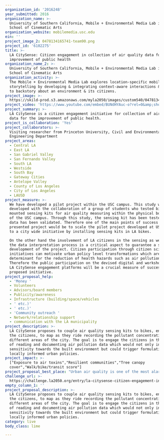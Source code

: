 ```yaml
---
organization_id: '2016248'
year_submitted: 2016
organization_name: >-
  University of Southern California, Mobile + Environmental Media Lab in the
  School of Cinematic Arts
organization_website: mobilemedia.usc.edu
ein: ''
project_image_2: 0478134165741-team90.png
project_id: '6102275'
title: >-
  LA CitySense: Citizen engagement in collection of air quality data for
  improvement of public health
organization_name_2: >-
  University of Southern California, Mobile + Environmental Media Lab in the
  School of Cinematic Arts
organization_activity: >-
  The Mobile + Environmental Media Lab explores location-specific mobile
  storytelling by developing & integrating context-aware interactions & access
  to backstory about an environment & its citizens.
project_image: >-
  https://skild-prod.s3.amazonaws.com/myla2050/images/custom540/0478134165741-team90.png
project_video: 'https://www.youtube.com/embed/BUNdHYAuc-o?rel=0&amp;showinfo=0'
project_summary: >-
  LA CitySense is a citizen engagement initiative for collection of air quality
  data for the improvement of public health.
project_is_collaboration: 'Yes'
project_collaborators: >-
  Visiting researcher from Princeton University, Civil and Environmental
  Engineering Department
project_areas:
  - Central LA
  - East LA
  - San Gabriel Valley
  - San Fernando Valley
  - South LA
  - Westside
  - South Bay
  - Gateway Cities
  - Antelope Valley
  - County of Los Angeles
  - City of Los Angeles
  - LAUSD
project_measure: >-
  We have developed a pilot project within the USC campus. This study was
  developed with the collaboration of a group of students who tested bike
  mounted sensing kits for air quality measuring within the physical boundaries
  of the USC campus. Through this study, the sensing kit has been tested and the
  data has been validated. Therefore one of the main points of success for the
  presented project would be to scale the pilot project developed at USC campus
  to a city wide initiative by installing sensing kits in LA bikes. 

  On the other hand the involvement of LA citizens in the sensing as well as in
  the data interpretation process is a critical aspect to guarantee a successful
  development of the project. Citizen participation through citizen science
  initiatives can motivate urban policy level transformations which are
  determinant for the reduction of health hazards such as air pollution.
  Therefore the public participation on the devised digital and workshop based
  LA CitySense engagement platforms will be a crucial measure of success of the
  proposed initiative.
project_proposal_help:
  - 'Money '
  - Volunteers
  - Advisors/board members
  - Publicity/awareness
  - Infrastructure (building/space/vehicles
  - ' etc.)'
  - ' etc.)'
  - 'Community outreach '
  - Network/relationship support
  - communication with the LA municipality
project_description: >-
  LA CitySense proposes to couple air quality sensing kits to bikes, enabling
  the citizens, to map as they ride recording the pollutant concentration in
  different areas of the city. The goal is to engage the citizens in the process
  of reading and documenting air pollution data which would not only increase
  sensitivity towards the built environment but could trigger formulation of
  locally informed urban policies.
project_impact: >-
  ["Exposure to air toxins","Resilient communities","Tree canopy
  cover","Walk/bike/transit score"]
project_proposal_best_place: "Urban air quality is one of the most alarming problems of contemporary cities. The World Health Organization reported that “in 2012, around 7 million people died – one in eight of the total global deaths – as a result of air pollution. This finding confirms that air pollution is now the world’s largest single environmental health risk” (WHO 2014). It is well known that air quality is primarily an urban problem. Therefore strategies to improve air quality in cities would introduce tremendous health and comfort benefits for their citizens. \nGiven the high reliance on the private vehicle, LA is one of the most polluted urban enclaves in the US. In this context, and with our increasing awareness of the negative effect air pollution can play in human health, initiatives that contribute to the improvement of air quality in the city of LA are paramount. \nWith the ambition to increase social and improve the air quality of the city of LA, the proposal has two main focuses:\na)\tUrban sensing through the involvement of LA citizens in the sensing process of the air quality data of the city:\n The current data available from governmental weather stations is insufficient to understand the air quality conditions we are exposed to in our daily routines. A higher spatial resolution mapping of the environmental data is necessary to rationalize the air quality variability across the city and be able to understand the air quality we are subject to as well as the possible implications it may have  in our health. The advantage of crowd sourced air quality data acquisition resides precisely in its capacity to increase the spatial resolution through an affordable technical approach. Furthermore it also takes advantage of the LA Bike municipality project which seeks to promote the use of bicycles to reduce the vehicular emissions to the atmosphere. The sensing kits will be attached to the LA bikes to perform crowd-sourced mobile sensing. Through this approach, the spatial resolution of the recordings will be further increased, enabling the acquisition of a city wide air quality data.\nb)\tData sharing for urban action and the establishment of urban policies:\nThe data collected by all active bikers, will be shared with LA citizens to spread the air quality awareness through a city wide open platform. The management of the sensing kits as well as the rationalization of the results will be shared through citizen workshops and through discussion forums in public databases. Therefore the collected data will not only serve for scientific research but will also motivate city wide public awareness platforms to discuss the air quality conditions of the city. Mobile applications and web-based interfaces are also being developed to enable a real time visualization of the collected data. \nThe goal is to engage the citizens in the process of reading and documenting air pollution data and increase sensitivity towards the built environment."
challenge_url: >-
  https://challenge.la2050.org/entry/la-citysense-citizen-engagement-in-collection-of-air-quality-data-for-improvement-of-public-health
empty_column_1: ''
project_proposal_description: >-
  LA CitySense proposes to couple air quality sensing kits to bikes, enabling
  the citizens, to map as they ride recording the pollutant concentration in
  different areas of the city. The goal is to engage the citizens in the process
  of reading and documenting air pollution data which would not only increase
  sensitivity towards the built environment but could trigger formulation of
  locally informed urban policies.
category: live
body_class: lime

---
```

